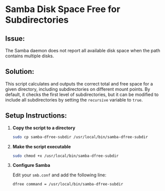 # Samba Disk Space Free for Subdirectories

## Issue:
The Samba daemon does not report all available disk space when the path contains multiple disks.

## Solution:
This script calculates and outputs the correct total and free space for a given directory, including subdirectories on different mount points. By default, it checks the first level of subdirectories, but it can be modified to include all subdirectories by setting the `recursive` variable to `true`.

## Setup Instructions:

1. **Copy the script to a directory**

    ```bash
    sudo cp samba-dfree-subdir /usr/local/bin/samba-dfree-subdir
    ```

2. **Make the script executable**

    ```bash
    sudo chmod +x /usr/local/bin/samba-dfree-subdir
    ```

3. **Configure Samba**

    Edit your `smb.conf` and add the following line:

    ```bash
    dfree command = /usr/local/bin/samba-dfree-subdir
    ```
